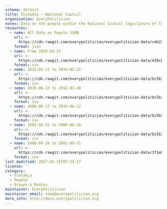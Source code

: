 ```yaml
---
schema: default
title: Slovakia — National Council
organization: EveryPolitician
notes: Data on the people within the National Council legislature of Slovakia.
resources:
  - name: All Data as Popolo JSON
    url: >-
      https://cdn.rawgit.com/everypolitician/everypolitician-data/cde23d83c95cf3ea89eaa2f84102c12c48624df3/data/Slovakia/National_Council/ep-popolo-v1.0.json
    format: json
  - name: From 2016-03-23
    url: >-
      https://cdn.rawgit.com/everypolitician/everypolitician-data/439cb32191484817a534b0103f01f49692eeb465/data/Slovakia/National_Council/term-7.csv
    format: csv
  - name: 2012-03-11 to 2016-02-12
    url: >-
      https://cdn.rawgit.com/everypolitician/everypolitician-data/bc5b3b6f3326f847696ab79fd27bc83b4a4ebe5a/data/Slovakia/National_Council/term-6.csv
    format: csv
  - name: 2010-06-13 to 2012-03-10
    url: >-
      https://cdn.rawgit.com/everypolitician/everypolitician-data/bc5b3b6f3326f847696ab79fd27bc83b4a4ebe5a/data/Slovakia/National_Council/term-5.csv
    format: csv
  - name: 2006-06-17 to 2010-06-12
    url: >-
      https://cdn.rawgit.com/everypolitician/everypolitician-data/bc5b3b6f3326f847696ab79fd27bc83b4a4ebe5a/data/Slovakia/National_Council/term-4.csv
    format: csv
  - name: 2002-09-22 to 2006-06-16
    url: >-
      https://cdn.rawgit.com/everypolitician/everypolitician-data/bc5b3b6f3326f847696ab79fd27bc83b4a4ebe5a/data/Slovakia/National_Council/term-3.csv
    format: csv
  - name: 1998-09-26 to 2002-09-21
    url: >-
      https://cdn.rawgit.com/everypolitician/everypolitician-data/3f1e80bcb72ab7454267295b2d771774fb7770b4/data/Slovakia/National_Council/term-2.csv
    format: csv
last_modified: 2017-02-15T07:24:17
license: ''
category:
  - Slovakia
  - People
  - Groups & Bodies
maintainer: EveryPolitician
maintainer_email: team@everypolitician.org
more_info: http://docs.everypolitician.org
---
```

